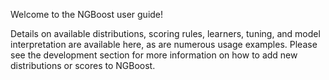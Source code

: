 Welcome to the NGBoost user guide! 

Details on available distributions, scoring rules, learners, tuning, and model interpretation are available here, as are numerous usage examples. Please see the development section for more information on how to add new distributions or scores to NGBoost.
